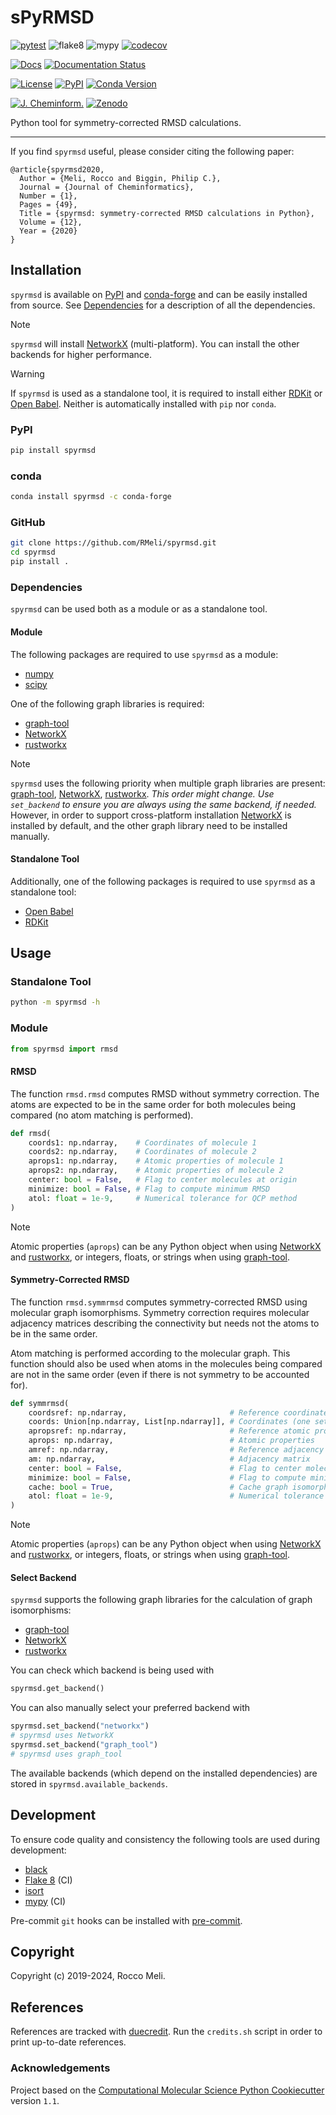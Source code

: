 # sPyRMSD

[![pytest](https://github.com/RMeli/spyrmsd/actions/workflows/pytest.yml/badge.svg?branch=develop)](https://github.com/RMeli/spyrmsd/actions/workflows/pytest.yml)
![flake8](https://github.com/RMeli/spyrmsd/workflows/flake8/badge.svg)
![mypy](https://github.com/RMeli/spyrmsd/workflows/mypy/badge.svg)
[![codecov](https://codecov.io/gh/RMeli/spyrmsd/branch/develop/graph/badge.svg)](https://codecov.io/gh/RMeli/spyrmsd/branch/master)

[![Docs](https://img.shields.io/badge/docs-spyrmsd.readthedocs.io-blueviolet)](https://spyrmsd.readthedocs.io)
[![Documentation Status](https://readthedocs.org/projects/spyrmsd/badge/?version=develop)](https://spyrmsd.readthedocs.io/en/develop/?badge=develop)

[![License](https://img.shields.io/github/license/RMeli/pyrmsd?color=%2333BBFF)](https://opensource.org/licenses/MIT)
[![PyPI](https://img.shields.io/badge/PyPI-v0.6.0%20-ff69b4)](https://pypi.org/project/spyrmsd/)
[![Conda Version](https://img.shields.io/conda/vn/conda-forge/spyrmsd.svg)](https://anaconda.org/conda-forge/spyrmsd)

[![J. Cheminform.](https://img.shields.io/badge/J.%20Cheminform.-10.1186%2Fs13321--020--00455--2-blue)](https://doi.org/10.1186/s13321-020-00455-2)
[![Zenodo](https://zenodo.org/badge/214157073.svg)](https://zenodo.org/badge/latestdoi/214157073)

Python tool for symmetry-corrected RMSD calculations.

---

If you find `spyrmsd` useful, please consider citing the following paper:

```text
@article{spyrmsd2020,
  Author = {Meli, Rocco and Biggin, Philip C.},
  Journal = {Journal of Cheminformatics},
  Number = {1},
  Pages = {49},
  Title = {spyrmsd: symmetry-corrected RMSD calculations in Python},
  Volume = {12},
  Year = {2020}
}
```

## Installation

`spyrmsd` is available on [PyPI](https://pypi.org/project/spyrmsd/) and [conda-forge](https://github.com/conda-forge/spyrmsd-feedstock) and can be easily installed from source. See [Dependencies](###Dependencies) for a description of all the dependencies.

> [!NOTE]
> `spyrmsd` will install [NetworkX](https://networkx.github.io/) (multi-platform). You can install the other backends for higher performance.

> [!WARNING]
> If `spyrmsd` is used as a standalone tool, it is required to install either [RDKit](https://rdkit.org/) or [Open Babel](http://openbabel.org/). Neither is automatically installed with `pip` nor `conda`.

### PyPI

```bash
pip install spyrmsd
```

### conda

```bash
conda install spyrmsd -c conda-forge
```

### GitHub

```bash
git clone https://github.com/RMeli/spyrmsd.git
cd spyrmsd
pip install .
```

### Dependencies

`spyrmsd` can be used both as a module or as a standalone tool.

#### Module

The following packages are required to use `spyrmsd` as a module:

* [numpy](https://numpy.org/)
* [scipy](https://www.scipy.org/)

One of the following graph libraries is required:
* [graph-tool]
* [NetworkX]
* [rustworkx]

> [!NOTE]
> `spyrmsd` uses the following priority when multiple graph libraries are present: [graph-tool], [NetworkX], [rustworkx]. *This order might change. Use `set_backend` to ensure you are always using the same backend, if needed.* However, in order to support cross-platform installation [NetworkX](https://networkx.github.io/) is installed by default, and the other graph library need to be installed manually.

#### Standalone Tool

Additionally, one of the following packages is required to use `spyrmsd` as a standalone tool:

* [Open Babel](http://openbabel.org/)
* [RDKit](https://rdkit.org/)

## Usage

### Standalone Tool

```bash
python -m spyrmsd -h
```

### Module

```python
from spyrmsd import rmsd
```

#### RMSD

The function  `rmsd.rmsd` computes RMSD without symmetry correction. The atoms are expected to be in the same order for both molecules being compared (no atom matching is performed).

```python
def rmsd(
    coords1: np.ndarray,    # Coordinates of molecule 1
    coords2: np.ndarray,    # Coordinates of molecule 2
    aprops1: np.ndarray,    # Atomic properties of molecule 1
    aprops2: np.ndarray,    # Atomic properties of molecule 2
    center: bool = False,   # Flag to center molecules at origin
    minimize: bool = False, # Flag to compute minimum RMSD
    atol: float = 1e-9,     # Numerical tolerance for QCP method
)
```

> [!NOTE]
> Atomic properties (`aprops`) can be any Python object when using [NetworkX] and [rustworkx], or integers, floats, or strings when using [graph-tool].

#### Symmetry-Corrected RMSD

The function `rmsd.symmrmsd` computes symmetry-corrected RMSD using molecular graph isomorphisms. Symmetry correction requires molecular adjacency matrices describing the connectivity but needs not the atoms to be in the same order.

Atom matching is performed according to the molecular graph. This function should also be used when atoms in the molecules being compared are not in the same order (even if there is not symmetry to be accounted for).

```python
def symmrmsd(
    coordsref: np.ndarray,                       # Reference coordinated
    coords: Union[np.ndarray, List[np.ndarray]], # Coordinates (one set or multiple sets)
    apropsref: np.ndarray,                       # Reference atomic properties
    aprops: np.ndarray,                          # Atomic properties
    amref: np.ndarray,                           # Reference adjacency matrix
    am: np.ndarray,                              # Adjacency matrix
    center: bool = False,                        # Flag to center molecules at origin
    minimize: bool = False,                      # Flag to compute minimum RMSD
    cache: bool = True,                          # Cache graph isomorphisms
    atol: float = 1e-9,                          # Numerical tolerance for QCP method
)
```

> [!NOTE]
> Atomic properties (`aprops`) can be any Python object when using [NetworkX] and [rustworkx], or integers, floats, or strings when using [graph-tool](https://graph-tool.skewed.de/).

#### Select Backend

`spyrmsd` supports the following graph libraries for the calculation of graph isomorphisms:
* [graph-tool]
* [NetworkX]
* [rustworkx]

 You can check which backend is being used with

```python
spyrmsd.get_backend()
```

You can also manually select your preferred backend with

```python
spyrmsd.set_backend("networkx")
# spyrmsd uses NetworkX
spyrmsd.set_backend("graph_tool")
# spyrmsd uses graph_tool
```

The available backends (which depend on the installed dependencies) are stored in `spyrmsd.available_backends`.

## Development

To ensure code quality and consistency the following tools are used during development:

* [black](https://black.readthedocs.io/en/stable/)
* [Flake 8](http://flake8.pycqa.org/en/latest/) (CI)
* [isort]()
* [mypy](http://mypy-lang.org/) (CI)

Pre-commit `git` hooks can be installed with [pre-commit](https://pre-commit.com/).

## Copyright

Copyright (c) 2019-2024, Rocco Meli.

## References

References are tracked with [duecredit](https://github.com/duecredit/duecredit/). Run the `credits.sh` script in order to print up-to-date references.

### Acknowledgements

Project based on the [Computational Molecular Science Python Cookiecutter](https://github.com/molssi/cookiecutter-cms) version `1.1`.

[rustworkx]: https://www.rustworkx.org
[NetworkX]: https://networkx.github.io/
[graph-tool]: https://graph-tool.skewed.de/
